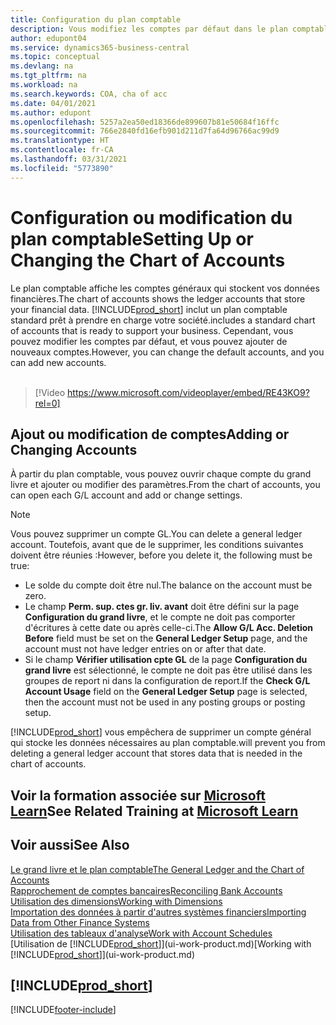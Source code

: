 ```yaml
---
title: Configuration du plan comptable
description: Vous modifiez les comptes par défaut dans le plan comptable, et vous pouvez ajouter de nouveaux comptes.
author: edupont04
ms.service: dynamics365-business-central
ms.topic: conceptual
ms.devlang: na
ms.tgt_pltfrm: na
ms.workload: na
ms.search.keywords: COA, cha of acc
ms.date: 04/01/2021
ms.author: edupont
ms.openlocfilehash: 5257a2ea50ed18366de899607b81e50684f16ffc
ms.sourcegitcommit: 766e2840fd16efb901d211d7fa64d96766ac99d9
ms.translationtype: HT
ms.contentlocale: fr-CA
ms.lasthandoff: 03/31/2021
ms.locfileid: "5773890"
---
```

# <a name="setting-up-or-changing-the-chart-of-accounts"></a><span data-ttu-id="5a0e0-103">Configuration ou modification du plan comptable</span><span class="sxs-lookup"><span data-stu-id="5a0e0-103">Setting Up or Changing the Chart of Accounts</span></span>
<span data-ttu-id="5a0e0-104">Le plan comptable affiche les comptes généraux qui stockent vos données financières.</span><span class="sxs-lookup"><span data-stu-id="5a0e0-104">The chart of accounts shows the ledger accounts that store your financial data.</span></span> [!INCLUDE[prod_short](includes/prod_short.md)] <span data-ttu-id="5a0e0-105">inclut un plan comptable standard prêt à prendre en charge votre société.</span><span class="sxs-lookup"><span data-stu-id="5a0e0-105">includes a standard chart of accounts that is ready to support your business.</span></span>
<span data-ttu-id="5a0e0-106">Cependant, vous pouvez modifier les comptes par défaut, et vous pouvez ajouter de nouveaux comptes.</span><span class="sxs-lookup"><span data-stu-id="5a0e0-106">However, you can change the default accounts, and you can add new accounts.</span></span>
<br><br>  

> [!Video https://www.microsoft.com/videoplayer/embed/RE43KO9?rel=0]


## <a name="adding-or-changing-accounts"></a><span data-ttu-id="5a0e0-107">Ajout ou modification de comptes</span><span class="sxs-lookup"><span data-stu-id="5a0e0-107">Adding or Changing Accounts</span></span>
<span data-ttu-id="5a0e0-108">À partir du plan comptable, vous pouvez ouvrir chaque compte du grand livre et ajouter ou modifier des paramètres.</span><span class="sxs-lookup"><span data-stu-id="5a0e0-108">From the chart of accounts, you can open each G/L account and add or change settings.</span></span>

> [!NOTE]  
>   <span data-ttu-id="5a0e0-109">Vous pouvez supprimer un compte GL.</span><span class="sxs-lookup"><span data-stu-id="5a0e0-109">You can delete a general ledger account.</span></span> <span data-ttu-id="5a0e0-110">Toutefois, avant que de le supprimer, les conditions suivantes doivent être réunies :</span><span class="sxs-lookup"><span data-stu-id="5a0e0-110">However, before you delete it, the following must be true:</span></span>  
>  
>   * <span data-ttu-id="5a0e0-111">Le solde du compte doit être nul.</span><span class="sxs-lookup"><span data-stu-id="5a0e0-111">The balance on the account must be zero.</span></span>  
>   * <span data-ttu-id="5a0e0-112">Le champ **Perm. sup. ctes gr. liv. avant** doit être défini sur la page **Configuration du grand livre**, et le compte ne doit pas comporter d'écritures à cette date ou après celle-ci.</span><span class="sxs-lookup"><span data-stu-id="5a0e0-112">The **Allow G/L Acc. Deletion Before** field must be set on the **General Ledger Setup** page, and the account must not have ledger entries on or after that date.</span></span>  
>   * <span data-ttu-id="5a0e0-113">Si le champ **Vérifier utilisation cpte GL** de la page **Configuration du grand livre** est sélectionné, le compte ne doit pas être utilisé dans les groupes de report ni dans la configuration de report.</span><span class="sxs-lookup"><span data-stu-id="5a0e0-113">If the **Check G/L Account Usage** field on the **General Ledger Setup** page is selected, then the account must not be used in any posting groups or posting setup.</span></span>  

[!INCLUDE[prod_short](includes/prod_short.md)] <span data-ttu-id="5a0e0-114">vous empêchera de supprimer un compte général qui stocke les données nécessaires au plan comptable.</span><span class="sxs-lookup"><span data-stu-id="5a0e0-114">will prevent you from deleting a general ledger account that stores data that is needed in the chart of accounts.</span></span>  

## <a name="see-related-training-at-microsoft-learn"></a><span data-ttu-id="5a0e0-115">Voir la formation associée sur [Microsoft Learn](/learn/modules/chart-accounts-dynamics-365-business-central/index)</span><span class="sxs-lookup"><span data-stu-id="5a0e0-115">See Related Training at [Microsoft Learn](/learn/modules/chart-accounts-dynamics-365-business-central/index)</span></span>

## <a name="see-also"></a><span data-ttu-id="5a0e0-116">Voir aussi</span><span class="sxs-lookup"><span data-stu-id="5a0e0-116">See Also</span></span>
[<span data-ttu-id="5a0e0-117">Le grand livre et le plan comptable</span><span class="sxs-lookup"><span data-stu-id="5a0e0-117">The General Ledger and the Chart of Accounts</span></span>](finance-general-ledger.md)  
[<span data-ttu-id="5a0e0-118">Rapprochement de comptes bancaires</span><span class="sxs-lookup"><span data-stu-id="5a0e0-118">Reconciling Bank Accounts</span></span>](bank-manage-bank-accounts.md)  
[<span data-ttu-id="5a0e0-119">Utilisation des dimensions</span><span class="sxs-lookup"><span data-stu-id="5a0e0-119">Working with Dimensions</span></span>](finance-dimensions.md)  
[<span data-ttu-id="5a0e0-120">Importation des données à partir d'autres systèmes financiers</span><span class="sxs-lookup"><span data-stu-id="5a0e0-120">Importing Data from Other Finance Systems</span></span>](across-import-data-configuration-packages.md)  
[<span data-ttu-id="5a0e0-121">Utilisation des tableaux d'analyse</span><span class="sxs-lookup"><span data-stu-id="5a0e0-121">Work with Account Schedules</span></span>](bi-how-work-account-schedule.md)  
<span data-ttu-id="5a0e0-122">[Utilisation de [!INCLUDE[prod_short](includes/prod_short.md)]](ui-work-product.md)</span><span class="sxs-lookup"><span data-stu-id="5a0e0-122">[Working with [!INCLUDE[prod_short](includes/prod_short.md)]](ui-work-product.md)</span></span>  

## [!INCLUDE[prod_short](includes/free_trial_md.md)]


[!INCLUDE[footer-include](includes/footer-banner.md)]
